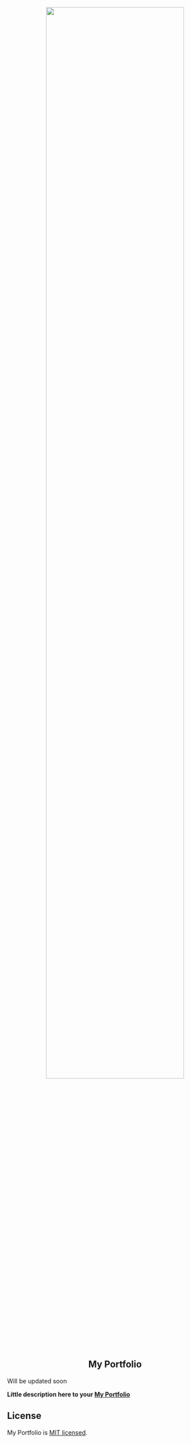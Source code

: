 
<!-- A spacer -->
<p>&nbsp;</p>

<!-- Add your image here -->
<p align="center"><img src="" width="80%"/></p>

<h2 align="center">My Portfolio</h2>

Will be updated soon

**Little description here to your [My Portfolio][projectLink]**


## License

My Portfolio is [MIT licensed][licenseLink].


[projectLink]: Title
[licenseLink]: https://opensource.org/licenses/MIT
[contributingLink]: ./CONTRIBUTING.md
[codeOfCondutLink]: ./CODE_OF_CONDUCT.md